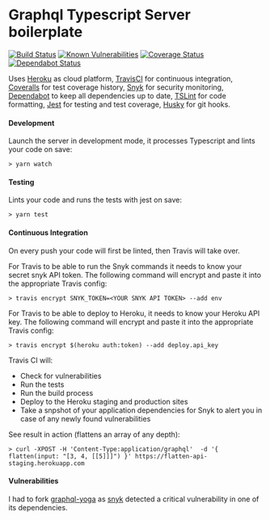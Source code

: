 
# Graphql Typescript Server boilerplate

[![Build Status](https://travis-ci.org/bstenm/graphql-typescript-server-boilerpate.svg?branch=master)](https://travis-ci.org/bstenm/graphql-typescript-server-boilerpate) [![Known Vulnerabilities](https://snyk.io/test/github/bstenm/graphql-typescript-server-boilerpate/badge.svg?targetFile=package.json)](https://snyk.io/test/github/bstenm/graphql-typescript-server-boilerpate?targetFile=package.json) [![Coverage Status](https://coveralls.io/repos/github/bstenm/graphql-typescript-server-boilerpate/badge.svg?branch=master)](https://coveralls.io/github/bstenm/graphql-typescript-server-boilerpate?branch=master) [![Dependabot Status](https://api.dependabot.com/badges/status?host=github&repo=bstenm/graphql-typescript-server-boilerpate)](https://dependabot.com)

Uses [Heroku](https://id.heroku.com/login) as cloud platform, [TravisCI](https://travis-ci.org/bstenm/graphql-typescript-server-boilerpate) for continuous integration, [Coveralls](https://coveralls.io/github/bstenm/graphql-typescript-server-boilerpate) for test coverage history, [Snyk](https://snyk.io) for security monitoring, [Dependabot](https://github.com/marketplace/dependabot) to keep all dependencies up to date, [TSLint](https://github.com/palantir/tslint) for code formatting, [Jest](https://jestjs.io/) for testing and test coverage, [Husky](https://www.npmjs.com/package/husky) for git hooks.

#### Development

Launch the server in development mode, it processes Typescript and lints your code on save:
```
> yarn watch
```

#### Testing

Lints your code and runs the tests with jest on save:
```
> yarn test
```

#### Continuous Integration

On every push your code will first be linted, then Travis will take over.

For Travis to be able to run the Snyk commands it needs to know your secret snyk API token. The following command will encrypt and paste it into the appropriate Travis config:

```
> travis encrypt SNYK_TOKEN=<YOUR SNYK API TOKEN> --add env
```

For Travis to be able to deploy to Heroku, it needs to know your Heroku API key. The following command will encrypt and paste it into the appropriate Travis config:

```
> travis encrypt $(heroku auth:token) --add deploy.api_key
```

Travis CI will:
- Check for vulnerabilities
- Run the tests
- Run the build process
- Deploy to the Heroku staging and production sites
- Take a snpshot of your application dependencies for Snyk to alert you in case of any newly found vulnerabilities

See result in action (flattens an array of any depth):
```
> curl -XPOST -H 'Content-Type:application/graphql'  -d '{ flatten(input: "[3, 4, [[5]]]") }' https://flatten-api-staging.herokuapp.com
```

#### Vulnerabilities

I had to fork [graphql-yoga](https://github.com/prisma/graphql-yoga/) as [snyk](https://www.npmjs.com/package/snyk) detected a critical vulnerability in one of its dependencies.
